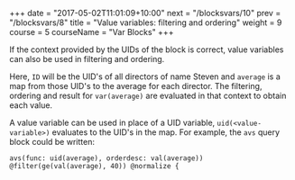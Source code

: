 +++
date = "2017-05-02T11:01:09+10:00"
next = "/blocksvars/10"
prev = "/blocksvars/8"
title = "Value variables: filtering and ordering"
weight = 9
course = 5
courseName = "Var Blocks"
+++

If the context provided by the UIDs of the block is correct, value variables can
also be used in filtering and ordering.

Here, `ID` will be the UID's of all directors of name Steven and `average` is a
map from those UID's to the average for each director. The filtering, ordering
and result for `var(average)` are evaluated in that context to obtain each
value.

A value variable can be used in place of a UID variable, `uid(<value-variable>)`
evaluates to the UID's in the map. For example, the `avs` query block could be
written:

```
avs(func: uid(average), orderdesc: val(average)) @filter(ge(val(average), 40)) @normalize {
```
